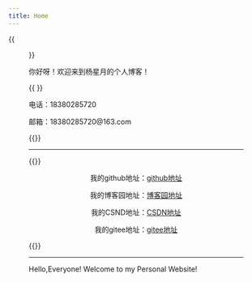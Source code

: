 ```yaml
---
title: Home
---
```


{{<figure src="https://img.mjj.today/2022/10/08/d6983aad860d5a734150454a20a1d975.jpg" title="This is me, which is me (我就是我，不一样的烟火)" width="200">}}

你好呀！欢迎来到杨星月的个人博客！

{{<block class="reminder"> }}

 <p>电话：18380285720</p>
 <p>邮箱：18380285720@163.com</p>

{{<end>}}

---

{{<block class="reminder">}}

<center>
     <p>我的github地址：<a href="https://github.com/yangxingyue0623">github地址</a></p>
     <p>我的博客园地址：<a href="https://www.cnblogs.com/xingyue0623/">博客园地址</a></p>
    <p>我的CSND地址：<a href="https://blog.csdn.net/kuimeiyuzu">CSDN地址</a></p>
    <p>我的gitee地址：<a href="https://gitee.com/yangxingyue0623">gitee地址</a></p>
</center>

{{<end>}}



---



   Hello,Everyone! Welcome to my Personal Website!</p>